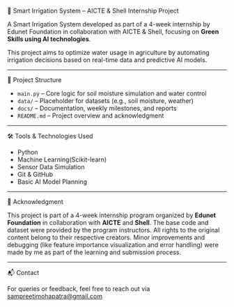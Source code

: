 🌿 Smart Irrigation System – AICTE & Shell Internship Project

A Smart Irrigation System developed as part of a 4-week internship by Edunet Foundation in collaboration with AICTE & Shell, focusing on **Green Skills using AI technologies**.

This project aims to optimize water usage in agriculture by automating irrigation decisions based on real-time data and predictive AI models.

---

📁 Project Structure

- `main.py` – Core logic for soil moisture simulation and water control
- `data/` – Placeholder for datasets (e.g., soil moisture, weather)
- `docs/` – Documentation, weekly milestones, and reports
- `README.md` – Project overview and acknowledgment

---

🛠️ Tools & Technologies Used

- Python
- Machine Learning(Scikit-learn)
- Sensor Data Simulation
- Git & GitHub
- Basic AI Model Planning

---

📌 Acknowledgment

This project is part of a 4-week internship program organized by **Edunet Foundation** in collaboration with **AICTE** and **Shell**.
The base code and dataset were provided by the program instructors. All rights to the original content belong to their respective creators.
Minor improvements and debugging (like feature importance visualization and error handling) were made by me as part of the learning and submission process.

---

📬 Contact

For queries or feedback, feel free to reach out via sampreetimohapatra@gmail.com
